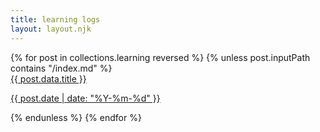 ```yaml
---
title: learning logs
layout: layout.njk
---
```

<div class="post-list">
    {% for post in collections.learning reversed %}
    {% unless post.inputPath contains "/index.md" %}
        <a href="{{ post.url }}" class="post-card-link">
        <div class="post-card">
            <div class="post-title">{{ post.data.title }}</div>
            <p class="post-date">{{ post.date | date: "%Y-%m-%d" }}</p>
        </div>
        </a>
    {% endunless %}
    {% endfor %}
</div>